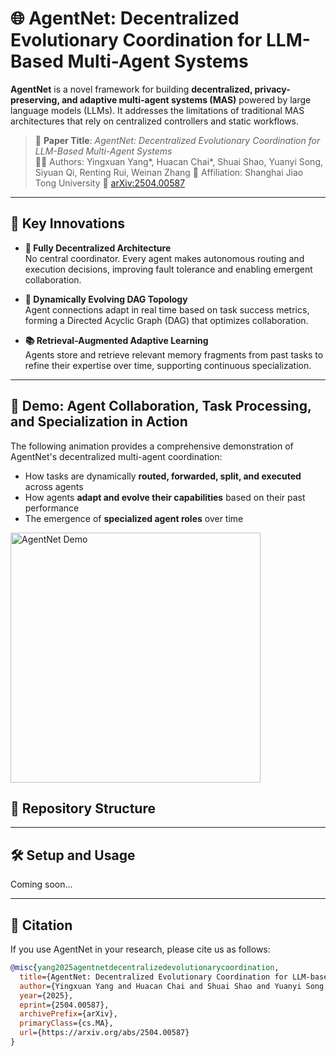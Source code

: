 # 🌐 AgentNet: Decentralized Evolutionary Coordination for LLM-Based Multi-Agent Systems

**AgentNet** is a novel framework for building **decentralized, privacy-preserving, and adaptive multi-agent systems (MAS)** powered by large language models (LLMs). It addresses the limitations of traditional MAS architectures that rely on centralized controllers and static workflows.

> 📄 **Paper Title**: *AgentNet: Decentralized Evolutionary Coordination for LLM-Based Multi-Agent Systems*  
> 👨‍🔬 Authors: Yingxuan Yang*, Huacan Chai*, Shuai Shao, Yuanyi Song, Siyuan Qi, Renting Rui, Weinan Zhang
> 🏫 Affiliation: Shanghai Jiao Tong University
> 📎 [arXiv:2504.00587](https://arxiv.org/abs/2504.00587)

---

## 🚀 Key Innovations

- **🧠 Fully Decentralized Architecture**  
  No central coordinator. Every agent makes autonomous routing and execution decisions, improving fault tolerance and enabling emergent collaboration.

- **🔀 Dynamically Evolving DAG Topology**  
  Agent connections adapt in real time based on task success metrics, forming a Directed Acyclic Graph (DAG) that optimizes collaboration.

- **📚 Retrieval-Augmented Adaptive Learning**  
  Agents store and retrieve relevant memory fragments from past tasks to refine their expertise over time, supporting continuous specialization.

---

## 🎥 Demo: Agent Collaboration, Task Processing, and Specialization in Action

The following animation provides a comprehensive demonstration of AgentNet's decentralized multi-agent coordination:
- How tasks are dynamically **routed, forwarded, split, and executed** across agents  
- How agents **adapt and evolve their capabilities** based on their past performance  
- The emergence of **specialized agent roles** over time

<img src="./Recording_Agentnet.gif" alt="AgentNet Demo" width="400"/>





## 📁 Repository Structure


---

## 🛠️ Setup and Usage

Coming soon...

---

## 📌 Citation

If you use AgentNet in your research, please cite us as follows:

```bibtex
@misc{yang2025agentnetdecentralizedevolutionarycoordination,
  title={AgentNet: Decentralized Evolutionary Coordination for LLM-based Multi-Agent Systems}, 
  author={Yingxuan Yang and Huacan Chai and Shuai Shao and Yuanyi Song and Siyuan Qi and Renting Rui and Weinan Zhang},
  year={2025},
  eprint={2504.00587},
  archivePrefix={arXiv},
  primaryClass={cs.MA},
  url={https://arxiv.org/abs/2504.00587}
}

